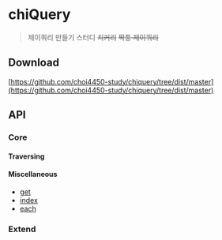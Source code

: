 # chiQuery

> 제이쿼리 만들기 스터디 <del>치커리</del> <del>짝퉁 제이쿼리</del>

## Download

[https://github.com/choi4450-study/chiquery/tree/dist/master](https://github.com/choi4450-study/chiquery/tree/dist/master)

## API

### Core

#### Traversing

#### Miscellaneous

- [get](https://api.jquery.com/get/)
- [index](https://api.jquery.com/index/)
- [each](https://api.jquery.com/each/)

### Extend

